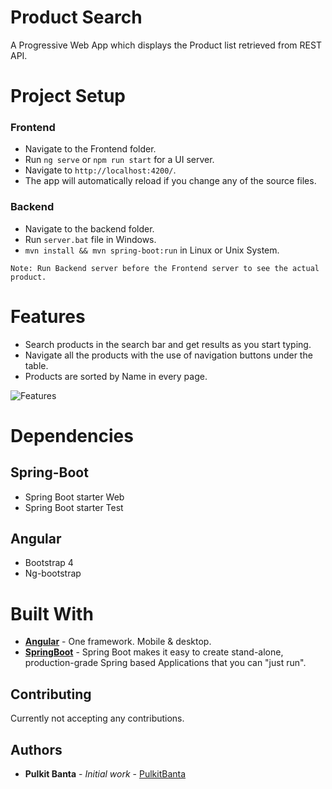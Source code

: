 # Product Search

A Progressive Web App which displays the Product list retrieved from REST API.

# Project Setup

### Frontend

- Navigate to the Frontend folder.
- Run `ng serve` or `npm run start` for a UI server.
- Navigate to `http://localhost:4200/`.
- The app will automatically reload if you change any of the source files.

### Backend

- Navigate to the backend folder.
- Run `server.bat` file in Windows.
- `mvn install && mvn spring-boot:run` in Linux or Unix System.

`Note: Run Backend server before the Frontend server to see the actual product.`

# Features
- Search products in the search bar and get results as you start typing.
- Navigate all the products with the use of navigation buttons under the table.
- Products are sorted by Name in every page.

![Features](../ImageResource/features.png)

# Dependencies

## Spring-Boot

- Spring Boot starter Web
- Spring Boot starter Test

## Angular

- Bootstrap 4
- Ng-bootstrap

# Built With

- **[Angular](https://angular.io/)** - One framework. Mobile & desktop.
- **[SpringBoot](https://spring.io/projects/spring-boot)** - Spring Boot makes it easy to create stand-alone, production-grade Spring based Applications that you can "just run".

## Contributing

Currently not accepting any contributions.

## Authors

- **Pulkit Banta** - _Initial work_ - [PulkitBanta](https://github.com/PulkitBanta/)